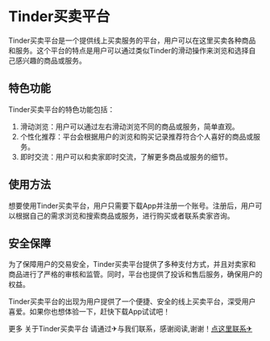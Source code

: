 # Tinder买卖平台

Tinder买卖平台是一个提供线上买卖服务的平台，用户可以在这里买卖各种商品和服务。这个平台的特点是用户可以通过类似Tinder的滑动操作来浏览和选择自己感兴趣的商品或服务。

## 特色功能

Tinder买卖平台的特色功能包括：

1. 滑动浏览：用户可以通过左右滑动浏览不同的商品或服务，简单直观。
2. 个性化推荐：平台会根据用户的浏览和购买记录推荐符合个人喜好的商品或服务。
3. 即时交流：用户可以和卖家即时交流，了解更多商品或服务的细节。

## 使用方法

想要使用Tinder买卖平台，用户只需要下载App并注册一个账号。注册后，用户可以根据自己的需求浏览和搜索商品或服务，进行购买或者联系卖家咨询。

## 安全保障

为了保障用户的交易安全，Tinder买卖平台提供了多种支付方式，并且对卖家和商品进行了严格的审核和监管。同时，平台也提供了投诉和售后服务，确保用户的权益。

Tinder买卖平台的出现为用户提供了一个便捷、安全的线上买卖平台，深受用户喜爱。如果你也想体验一下，赶快下载App试试吧！

更多 关于Tinder买卖平台 请通过✈与我们联系，感谢阅读,谢谢！[点这里联系✈](https://www.k02.cc)